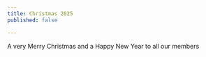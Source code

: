 ```yaml
---
title: Christmas 2025
published: false

---
```


A very Merry Christmas and a Happy New Year to all our members
